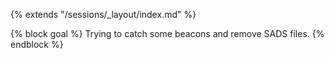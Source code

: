 {% extends "/sessions/_layout/index.md" %}

{% block goal %}
Trying to catch some beacons and remove SADS files.
{% endblock %}
